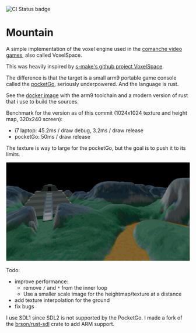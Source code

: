 ![CI Status badge](https://github.com/blizarre/mountain/workflows/CI/badge.svg)

# Mountain

A simple implementation of the voxel engine used in the [comanche video games](https://en.wikipedia.org/wiki/Comanche_(video_game_series)), also called VoxelSpace.

This was heavily inspired by [s-make's github project VoxelSpace](https://github.com/s-macke/VoxelSpace).

The difference is that the target is a small arm9 portable game console called the [pocketGo](https://www.bittboy.com/collections/pocketgo/products/pocketgo-retro-handheld), seriously underpowered. And the language is rust.

See the [docker image](https://github.com/Blizarre/pocketgo-docker-rust) with the arm9 toolchain and a modern version of rust that i use to build the sources.

Benchmark for the version as of this commit (1024x1024 texture and height map, 320x240 screen):
- i7 laptop: 45.2ms / draw debug, 3.2ms /  draw release
- pocketGo: 50ms / draw release

The texture is way to large for the pocketGo, but the goal is to push it to its limits.

![High-resolution screenshot (from the laptop)](screenshots/hires.png)

Todo:
- improve performance:
  - remove `/` and `*` from the inner loop
  - Use a smaller scale image for the heightmap/texture at a distance
- add texture interpolation for the ground
- fix bugs


I use SDL1 since SDL2 is not supported by the PocketGo. I made a fork of the [brson/rust-sdl](https://github.com/brson/rust-sdl) crate to add ARM support.

